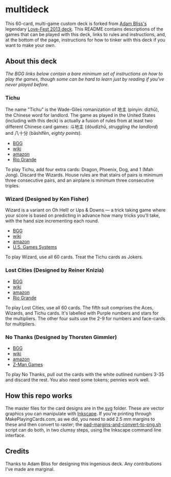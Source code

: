 # multideck

This 60-card, multi-game custom deck is forked from [Adam Bliss's](https://github.com/abliss/multideck) legendary [Love-Fest 2013 deck](http://love-fest.info/cards). This README contains descriptions of the games that can be played with this deck, links to rules and instructions, and, at the bottom of the page, instructions for how to tinker with this deck if you want to make your own.

## About this deck

*The BGG links below contain a bare minimum set of instructions on how to play the games, though some can be hard to learn just by reading if you've never played before.*

### Tichu

The name "Tichu" is the Wade-Giles romanization of 地主 (pinyin: dìzhǔ), the Chinese word for landlord. The game as played in the United States (including with this deck) is actually a fusion of rules from at least two different Chinese card games: 斗地主 (dòudìzhǔ, *struggling the landlord*) and 八十分 (bāshífēn, *eighty points*).

+ [BGG](http://www.boardgamegeek.com/boardgame/215/tichu)
+ [wiki](http://en.wikipedia.org/wiki/Tichu)
+ [amazon](http://www.amazon.com/Rio-Grande-Games-328RGG-Tichu/dp/B001C8CO26/)
+ [Rio Grande](http://riograndegames.com/Game/190-Tichu)

To play Tichu, add four extra cards: Dragon, Phoenix, Dog, and 1 (Mah Jong). Discard the Wizards. House rules are that stairs of pairs is minimum three consecutive pairs, and an airplane is minimum three consecutive triples.

### Wizard (Designed by Ken Fisher)

Wizard is a variant on Oh Hell! or Ups & Downs &mdash; a trick taking game where your score is based on predicting in advance how many tricks you'll take, with the hand size incrementing each round.

+ <a href="http://www.boardgamegeek.com/boardgame/1465/wizard">BGG</a>
+ <a href="http://en.wikipedia.org/wiki/Wizard_(card_game)">wiki</a>
+ <a href="http://www.amazon.com/Wizard-Card-Game-Ken-Fisher/dp/1572812478">amazon</a>
+ <a href="http://www.usgamesinc.com/Original-Wizard-R-Card-Game/">U.S. Games Systems</a>

To play Wizard, use all 60 cards. Treat the Tichu cards as Jokers.

### Lost Cities (Designed by Reiner Knizia)

+ <a href="http://boardgamegeek.com/boardgame/50/lost-cities">BGG</a>
+ <a href="http://en.wikipedia.org/wiki/Lost_Cities">wiki</a>
+ <a href="http://www.amazon.com/Rio-Grande-Games-124-Cities/dp/B00005UNAV/">amazon</a>
+ <a href="http://riograndegames.com/Game/126-Lost-Cities">Rio Grande</a>

To play Lost Cities, use all 60 cards. The fifth suit comprises the Aces, Wizards, and Tichu cards. It's labelled with Purple numbers and stars for the multipliers. The other four suits use the 2-9 for numbers and face-cards for multipliers.

### No Thanks (Designed by Thorsten Gimmler)

+ <a href="http://boardgamegeek.com/boardgame/12942/no-thanks">BGG</a>
+ <a href="http://en.wikipedia.org/wiki/No_Thanks!_(game)">wiki</a>
+ <a href="http://www.amazon.com/Z-Man-Games-ZMG-4031-Thanks/dp/B000TQ4UU6">amazon</a>
+ <a href="http://zmangames.com/product-details.php?id=1205">Z-Man Games</a>

To play No Thanks, pull out the cards with the white outlined numbers 3-35 and discard the rest. You also need some tokens; pennies work well.

## How this repo works

The master files for the card designs are in the [svg](/svg/) folder. These are vector graphics you can manipulate with [Inkscape](https://inkscape.org/en/). If you're printing through MakePlayingCards.com, as we did, you need to add 2.5 mm margins to these and then convert to raster; the [pad-margins-and-convert-to-png.sh](/src/pad-margins-and-convert-to-png.sh) script can do both, in two clumsy steps, using the Inkscape command line interface.

## Credits

Thanks to Adam Bliss for designing this ingenious deck. Any contributions I've made are marginal.


